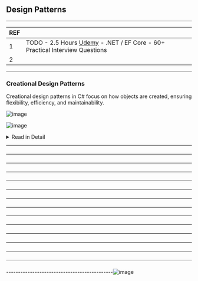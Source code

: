 ## Design Patterns

---------------------------------------------
| REF | |
| - | - |
| 1 | TODO -  2.5 Hours [Udemy](https://luxoft.udemy.com/course/net-ef-core-50-practical-interview-questions/) - .NET / EF Core - 60+ Practical Interview Questions |
| 2 | 
---------------------------------------------
### Creational Design Patterns 

Creational design patterns in C# focus on how objects are created, ensuring flexibility, efficiency, and maintainability. 

![image](https://github.com/user-attachments/assets/3537cbb3-b953-45e9-b394-eb59b394ec4b)

![image](https://github.com/user-attachments/assets/282ff7a4-9d69-4813-8871-91f25b0833f0)

<details>
  <summary> Read in Detail </summary>
  ---------------------------------------------
### 1. Singleton Pattern

![image](https://github.com/user-attachments/assets/7c3f94c8-ba86-4569-9ad7-e6fa09280e54)

---------------------------------------------
### 2. Factory Method Pattern

![image](https://github.com/user-attachments/assets/a8bade0d-9b76-49d8-bbb6-a459a70ae3c0)
![image](https://github.com/user-attachments/assets/ba63f198-6763-411c-80fb-2d584fde8429)

---------------------------------------------
### 3. Abstract Factory Pattern
![image](https://github.com/user-attachments/assets/a74978c7-d270-4d29-add3-f257ec0e0394)
![image](https://github.com/user-attachments/assets/7b772bc4-7b27-4310-98fa-73d7ff23ebcc)
![image](https://github.com/user-attachments/assets/bec01f92-3cfd-403a-bf7e-bbe35b5b8880)

---------------------------------------------
### 4. Builder Pattern
![image](https://github.com/user-attachments/assets/f777882d-b7b1-40da-a80f-9cd3d6f3ba6c)
![image](https://github.com/user-attachments/assets/eed07ac3-80b5-4dd6-95b2-50565c2c7071)

---------------------------------------------
### 5. Prototype Pattern
![image](https://github.com/user-attachments/assets/332bb1ee-91f8-4c5d-a68a-783c4330a656)
![image](https://github.com/user-attachments/assets/4d7c86d5-ca7e-406a-a9a3-a568c3cacf44)

</details>

---------------------------------------------
### 

---------------------------------------------
### 

---------------------------------------------
### 

---------------------------------------------
### 

---------------------------------------------
### 

---------------------------------------------
### 

---------------------------------------------
### 

---------------------------------------------
### 

---------------------------------------------
### 

---------------------------------------------
### 

---------------------------------------------
### 

---------------------------------------------
### 

---------------------------------------------
### 

---------------------------------------------
### 

---------------------------------------------![image](https://github.com/user-attachments/assets/f2b8ffa5-2ce1-4c36-9e75-59c9cb5ea2a7)
